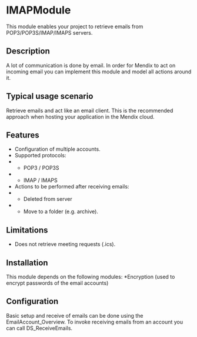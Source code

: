 # IMAPModule
This module enables your project to retrieve emails from POP3/POP3S/IMAP/IMAPS servers.

## Description
A lot of communication is done by email. In order for Mendix to act on incoming email you can implement this module and model all actions around it.

## Typical usage scenario
Retrieve emails and act like an email client. This is the recommended approach when hosting your application in the Mendix cloud.

## Features
* Configuration of multiple accounts.
* Supported protocols:
* * POP3 / POP3S
* * IMAP / IMAPS
* Actions to be performed after receiving emails:
* * Deleted from server
* * Move to a folder (e.g. archive).

## Limitations
* Does not retrieve meeting requests (.ics).

## Installation
This module depends on the following modules:
*Encryption (used to encrypt passwords of the email accounts)

## Configuration
Basic setup and receive of emails can be done using the EmailAccount_Overview. To invoke receiving emails from an account you can call DS_ReceiveEmails.
